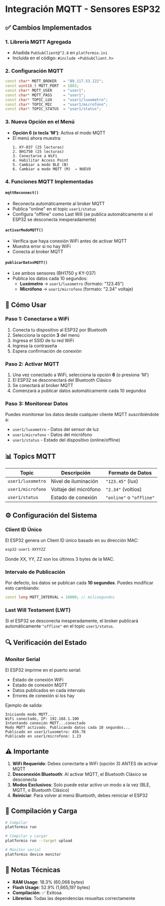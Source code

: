# Integración MQTT - Sensores ESP32

## ✅ Cambios Implementados

### 1. **Librería MQTT Agregada**
- Añadida `PubSubClient@^2.8` en `platformio.ini`
- Incluida en el código: `#include <PubSubClient.h>`

### 2. **Configuración MQTT**
```cpp
const char* MQTT_BROKER   = "89.117.53.122";
const uint16_t MQTT_PORT  = 1883;
const char* MQTT_USER     = "user1";
const char* MQTT_PASS     = "user1";
const char* TOPIC_LUX     = "user1/luxometro";
const char* TOPIC_MIC     = "user1/microfono";
const char* TOPIC_STATUS  = "user1/status";
```

### 3. **Nueva Opción en el Menú**
- **Opción 6 (o tecla 'M')**: Activa el modo MQTT
- El menú ahora muestra:
  ```
  1. KY-037 (25 lecturas)
  2. BH1750 (25 lecturas)
  3. Conectarse a WiFi
  4. Habilitar Access Point
  5. Cambiar a modo BLE (B)
  6. Cambiar a modo MQTT (M)  ← NUEVO
  ```

### 4. **Funciones MQTT Implementadas**

#### `mqttReconnect()`
- Reconecta automáticamente al broker MQTT
- Publica "online" en el topic `user1/status`
- Configura "offline" como Last Will (se publica automáticamente si el ESP32 se desconecta inesperadamente)

#### `activarModoMQTT()`
- Verifica que haya conexión WiFi antes de activar MQTT
- Muestra error si no hay WiFi
- Conecta al broker MQTT

#### `publicarDatosMQTT()`
- Lee ambos sensores (BH1750 y KY-037)
- Publica los datos cada 10 segundos:
  - **Luxómetro** → `user1/luxometro` (formato: "123.45")
  - **Micrófono** → `user1/microfono` (formato: "2.34" voltaje)

## 🚀 Cómo Usar

### Paso 1: Conectarse a WiFi
1. Conecta tu dispositivo al ESP32 por Bluetooth
2. Selecciona la opción **3** del menú
3. Ingresa el SSID de tu red WiFi
4. Ingresa la contraseña
5. Espera confirmación de conexión

### Paso 2: Activar MQTT
1. Una vez conectado a WiFi, selecciona la opción **6** (o presiona 'M')
2. El ESP32 se desconectará del Bluetooth Clásico
3. Se conectará al broker MQTT
4. Comenzará a publicar datos automáticamente cada 10 segundos

### Paso 3: Monitorear Datos
Puedes monitorear los datos desde cualquier cliente MQTT suscribiéndote a:
- `user1/luxometro` - Datos del sensor de luz
- `user1/microfono` - Datos del micrófono
- `user1/status` - Estado del dispositivo (online/offline)

## 📊 Topics MQTT

| Topic | Descripción | Formato de Datos |
|-------|-------------|------------------|
| `user1/luxometro` | Nivel de iluminación | `"123.45"` (lux) |
| `user1/microfono` | Voltaje del micrófono | `"2.34"` (voltios) |
| `user1/status` | Estado de conexión | `"online"` o `"offline"` |

## ⚙️ Configuración del Sistema

### Client ID Único
El ESP32 genera un Client ID único basado en su dirección MAC:
```cpp
esp32-user1-XXYYZZ
```
Donde XX, YY, ZZ son los últimos 3 bytes de la MAC.

### Intervalo de Publicación
Por defecto, los datos se publican cada **10 segundos**. Puedes modificar esto cambiando:
```cpp
const long MQTT_INTERVAL = 10000; // milisegundos
```

### Last Will Testament (LWT)
Si el ESP32 se desconecta inesperadamente, el broker publicará automáticamente `"offline"` en el topic `user1/status`.

## 🔍 Verificación del Estado

### Monitor Serial
El ESP32 imprime en el puerto serial:
- Estado de conexión WiFi
- Estado de conexión MQTT
- Datos publicados en cada intervalo
- Errores de conexión si los hay

Ejemplo de salida:
```
Iniciando modo MQTT...
WiFi conectado, IP: 192.168.1.100
Intentando conexión MQTT...conectado
Modo MQTT activado. Publicando datos cada 10 segundos...
Publicado en user1/luxometro: 456.78
Publicado en user1/microfono: 1.23
```

## ⚠️ Importante

1. **WiFi Requerido**: Debes conectarte a WiFi (opción 3) ANTES de activar MQTT
2. **Desconexión Bluetooth**: Al activar MQTT, el Bluetooth Clásico se desconecta
3. **Modos Exclusivos**: Solo puede estar activo un modo a la vez (BLE, MQTT, o Bluetooth Clásico)
4. **Reiniciar**: Para volver al menú Bluetooth, debes reiniciar el ESP32

## 🔧 Compilación y Carga

```bash
# Compilar
platformio run

# Compilar y cargar
platformio run --target upload

# Monitor serial
platformio device monitor
```

## 📝 Notas Técnicas

- **RAM Usage**: 18.3% (60,068 bytes)
- **Flash Usage**: 52.9% (1,665,197 bytes)
- **Compilación**: ✅ Exitosa
- **Librerías**: Todas las dependencias resueltas correctamente
